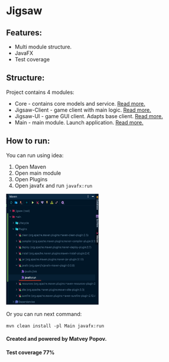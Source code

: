 # Jigsaw

## Features:
* Multi module structure.
* JavaFX
* Test coverage

## Structure:

Project contains 4 modules:
* Core - contains core models and service. [Read more.](Core/README.md)
* Jigsaw-Client - game client with main logic. [Read more.](Jigsaw-Client/README.md)
* Jigsaw-UI - game GUI client. Adapts base client. [Read more.](Jigsaw-UI/README.md)
* Main - main module. Launch application. [Read more.](Main/README.md)

## How to run:

You can run using idea:
 1. Open Maven
 2. Open main module
 3. Open Plugins
 4. Open javafx and run `javafx:run`
 
<img src="screenshots/how_to_install.png" width="250px" height="300px" alt="How To Install">

Or you can run next command:

`mvn clean install -pl Main javafx:run`

#### Created and powered by Matvey Popov.
#### Test coverage 77%